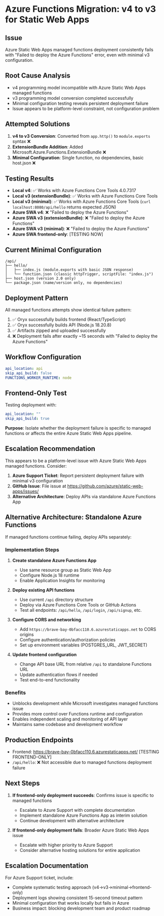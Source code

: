 # Azure Functions Migration: v4 to v3 for Static Web Apps

## Issue
Azure Static Web Apps managed functions deployment consistently fails with "Failed to deploy the Azure Functions" error, even with minimal v3 configuration.

## Root Cause Analysis
- v4 programming model incompatible with Azure Static Web Apps managed functions
- v3 programming model conversion completed successfully
- Minimal configuration testing reveals persistent deployment failure
- Issue appears to be platform-level constraint, not configuration problem

## Attempted Solutions
1. **v4 to v3 Conversion**: Converted from `app.http()` to `module.exports` syntax ❌
2. **ExtensionBundle Addition**: Added Microsoft.Azure.Functions.ExtensionBundle ❌  
3. **Minimal Configuration**: Single function, no dependencies, basic host.json ❌

## Testing Results
- **Local v4**: ✅ Works with Azure Functions Core Tools 4.0.7317
- **Local v3 (extensionBundle)**: ✅ Works with Azure Functions Core Tools
- **Local v3 (minimal)**: ✅ Works with Azure Functions Core Tools (`curl localhost:8080/api/hello` returns expected JSON)
- **Azure SWA v4**: ❌ "Failed to deploy the Azure Functions"
- **Azure SWA v3 (extensionBundle)**: ❌ "Failed to deploy the Azure Functions" 
- **Azure SWA v3 (minimal)**: ❌ "Failed to deploy the Azure Functions"
- **Azure SWA frontend-only**: [TESTING NOW]

## Current Minimal Configuration
```
/api/
├── hello/
│   ├── index.js (module.exports with basic JSON response)
│   └── function.json (classic httpTrigger, scriptFile: "index.js")
├── host.json (version 2.0 only)
└── package.json (name/version only, no dependencies)
```

## Deployment Pattern
All managed functions attempts show identical failure pattern:
1. ✅ Oryx successfully builds frontend (React/TypeScript)
2. ✅ Oryx successfully builds API (Node.js 18.20.8)
3. ✅ Artifacts zipped and uploaded successfully
4. ❌ Deployment fails after exactly ~15 seconds with "Failed to deploy the Azure Functions"

## Workflow Configuration
```yaml
api_location: api
skip_api_build: false
FUNCTIONS_WORKER_RUNTIME: node
```

## Frontend-Only Test
Testing deployment with:
```yaml
api_location: ""
skip_api_build: true
```

**Purpose**: Isolate whether the deployment failure is specific to managed functions or affects the entire Azure Static Web Apps pipeline.

## Escalation Recommendation
This appears to be a platform-level issue with Azure Static Web Apps managed functions. Consider:
1. **Azure Support Ticket**: Report persistent deployment failure with minimal v3 configuration
2. **GitHub Issue**: File issue at https://github.com/azure/static-web-apps/issues/
3. **Alternative Architecture**: Deploy APIs via standalone Azure Functions App

## Alternative Architecture: Standalone Azure Functions
If managed functions continue failing, deploy APIs separately:

### Implementation Steps
1. **Create standalone Azure Functions App**
   - Use same resource group as Static Web App
   - Configure Node.js 18 runtime
   - Enable Application Insights for monitoring

2. **Deploy existing API functions**
   - Use current `/api` directory structure
   - Deploy via Azure Functions Core Tools or GitHub Actions
   - Test all endpoints: `/api/hello`, `/api/login`, `/api/signup`, etc.

3. **Configure CORS and networking**
   - Add `https://brave-bay-0bfacc110.6.azurestaticapps.net` to CORS origins
   - Configure authentication/authorization policies
   - Set up environment variables (POSTGRES_URL, JWT_SECRET)

4. **Update frontend configuration**
   - Change API base URL from relative `/api` to standalone Functions URL
   - Update authentication flows if needed
   - Test end-to-end functionality

### Benefits
- Unblocks development while Microsoft investigates managed functions issue
- Provides more control over Functions runtime and configuration
- Enables independent scaling and monitoring of API layer
- Maintains same codebase and development workflow

## Production Endpoints
- Frontend: https://brave-bay-0bfacc110.6.azurestaticapps.net/ [TESTING FRONTEND-ONLY]
- `/api/hello`: ❌ Not accessible due to managed functions deployment failure

## Next Steps
1. **If frontend-only deployment succeeds**: Confirms issue is specific to managed functions
   - Escalate to Azure Support with complete documentation
   - Implement standalone Azure Functions App as interim solution
   - Continue development with alternative architecture

2. **If frontend-only deployment fails**: Broader Azure Static Web Apps issue
   - Escalate with higher priority to Azure Support
   - Consider alternative hosting solutions for entire application

## Escalation Documentation
For Azure Support ticket, include:
- Complete systematic testing approach (v4→v3→minimal→frontend-only)
- Deployment logs showing consistent 15-second timeout pattern
- Minimal configuration that works locally but fails in Azure
- Business impact: blocking development team and product roadmap

